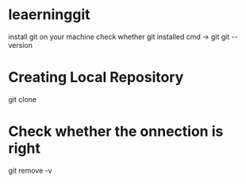# leaerninggit
install git on your machine
check whether git installed 
cmd -> git 
git --version 
# Creating Local Repository 
git clone <paste git link here>
# Check whether the onnection is right 
git remove -v 
